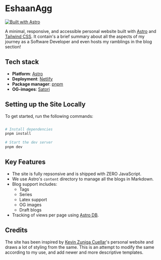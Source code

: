 # EshaanAgg

[![Built with Astro](https://astro.badg.es/v1/built-with-astro.svg)](https://astro.build)

A minimal, responsive, and accessible personal website built with [Astro](https://astro.build/) and [Tailwind CSS](https://tailwindcss.com/). It contain's a brief summary about all the aspects of my journey as a Software Developer and even hosts my ramblings in the blog section!

## Tech stack

- **Platform**: [Astro](https://github.com/withastro/astro)
- **Deployment**: [Netlify](https://www.netlify.com/)
- **Package manager**: [pnpm](https://pnpm.io/)
- **OG-images**: [Satori](https://github.com/vercel/satori)

## Setting up the Site Locally

To get started, run the following commands:

```bash

# Install dependencies
pnpm install

# Start the dev server
pnpm dev

```

## Key Features

- The site is fully repsonsive and is shipped with ZERO JavaScript.
- We use Astro's `content` directory to manage all the blogs in Markdown.
- Blog support includes:
  - Tags
  - Series
  - Latex support
  - OG images
  - Draft blogs
- Tracking of views per page using [Astro DB](https://docs.astro.build/en/guides/astro-db/).

## Credits

The site has been inspired by [Kevin Zuniga Cuellar](https://github.com/kevinzunigacuellar/web)'s personal website and draws a lot of styling from the same. This is an attempt to modify the same according to my use, and add newer and more descriptive templates.
